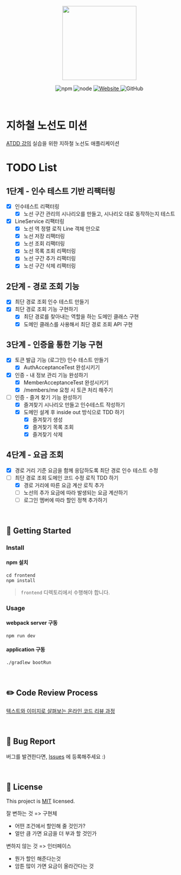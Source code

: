 <p align="center">
    <img width="200px;" src="https://raw.githubusercontent.com/woowacourse/atdd-subway-admin-frontend/master/images/main_logo.png"/>
</p>
<p align="center">
  <img alt="npm" src="https://img.shields.io/badge/npm-%3E%3D%205.5.0-blue">
  <img alt="node" src="https://img.shields.io/badge/node-%3E%3D%209.3.0-blue">
  <a href="https://edu.nextstep.camp/c/R89PYi5H" alt="nextstep atdd">
    <img alt="Website" src="https://img.shields.io/website?url=https%3A%2F%2Fedu.nextstep.camp%2Fc%2FR89PYi5H">
  </a>
  <img alt="GitHub" src="https://img.shields.io/github/license/next-step/atdd-subway-service">
</p>

<br>

# 지하철 노선도 미션
[ATDD 강의](https://edu.nextstep.camp/c/R89PYi5H) 실습을 위한 지하철 노선도 애플리케이션

# TODO List

## 1단계 - 인수 테스트 기반 리팩터링
-[x] 인수테스트 리팩터링
    -[x] 노선 구간 관리의 시나리오를 만들고, 시나리오 대로 동작하는지 테스트
-[x] LineService 리팩터링
    -[x] 노선 역 정렬 로직 Line 객체 안으로
    -[x] 노선 저장 리팩터링
    -[x] 노선 조회 리팩터링
    -[x] 노선 목록 조회 리팩터링
    -[x] 노선 구간 추가 리팩터링
    -[x] 노선 구간 삭제 리팩터링
## 2단계 - 경로 조회 기능
-[x] 최단 경로 조회 인수 테스트 만들기
-[x] 최단 경로 조회 기능 구현하기
  -[x] 최단 경로를 찾아내는 역할을 하는 도메인 클래스 구현
  -[x] 도메인 클래스를 사용해서 최단 경로 조회 API 구현
## 3단계 - 인증을 통한 기능 구현
-[x] 토큰 발급 기능 (로그인) 인수 테스트 만들기
  -[x] AuthAcceptanceTest 완성시키기
-[x] 인증 - 내 정보 관리 기능 완성하기
  -[x] MemberAcceptanceTest 완성시키기
  -[x] /members/me 요청 시 토큰 처리 해주기
-[ ] 인증 - 즐겨 찾기 기능 완성하기
  -[x] 즐겨찾기 시나리오 만들고 인수테스트 작성하기
  -[x] 도메인 설계 후 inside out 방식으로 TDD 하기
    -[x] 즐겨찾기 생성
    -[x] 즐겨찾기 목록 조회
    -[x] 즐겨찾기 삭제
## 4단계 - 요금 조회
-[x] 경로 거리 기준 요금을 함께 응답하도록 최단 경로 인수 테스트 수정
-[ ] 최단 경로 조회 도메인 코드 수정 로직 TDD 하기
  -[x] 경로 거리에 따른 요금 계산 로직 추가
  -[ ] 노선의 추가 요금에 따라 발생되는 요금 계산하기
  -[ ] 로그인 멤버에 따라 할인 정책 추가하기

<br>

## 🚀 Getting Started

### Install
#### npm 설치
```
cd frontend
npm install
```
> `frontend` 디렉토리에서 수행해야 합니다.

### Usage
#### webpack server 구동
```
npm run dev
```
#### application 구동
```
./gradlew bootRun
```
<br>

## ✏️ Code Review Process
[텍스트와 이미지로 살펴보는 온라인 코드 리뷰 과정](https://github.com/next-step/nextstep-docs/tree/master/codereview)

<br>

## 🐞 Bug Report

버그를 발견한다면, [Issues](https://github.com/next-step/atdd-subway-service/issues) 에 등록해주세요 :)

<br>

## 📝 License

This project is [MIT](https://github.com/next-step/atdd-subway-service/blob/master/LICENSE.md) licensed.

잘 변하는 것 => 구현체
  * 어떤 조건에서 할인해 줄 것인가?
  * 얼만 큼 가면 요금을 더 부과 할 것인가 

변하지 않는 것 => 인터페이스
  * 뭔가 할인 해준다는것
  * 암튼 많이 가면 요금이 올라간다는 것